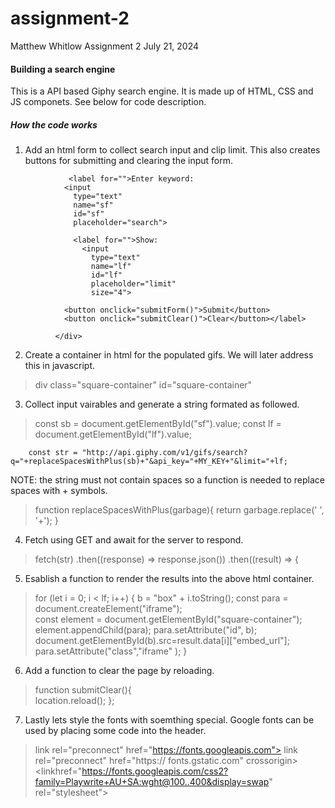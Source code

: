 # assignment-2
Matthew Whitlow
Assignment 2
July 21, 2024
#### Building a search engine
This is a API based Giphy search engine. It is made up of HTML, CSS and JS componets. See below for code description.
##### How the code works

1. Add an html form to collect search input and clip limit. This also creates buttons for submitting and clearing the input form.

 > <div class="form" id="form">
                 <label for="">Enter keyword: 
                <input 
                  type="text" 
                  name="sf" 
                  id="sf"
                  placeholder="search">

                  <label for="">Show: 
                    <input 
                      type="text" 
                      name="lf" 
                      id="lf"
                      placeholder="limit"
                      size="4">

                <button onclick="submitForm()">Submit</button> 
                <button onclick="submitClear()">Clear</button></label> 
            
              </div>

2. Create a container in html for the populated gifs. We will later address this in javascript.

> div class="square-container" id="square-container" 

3. Collect input vairables and generate a string formated as followed. 

 >  const sb = document.getElementById("sf").value;
   const lf = document.getElementById("lf").value;    
         
        const str = "http://api.giphy.com/v1/gifs/search?q="+replaceSpacesWithPlus(sb)+"&api_key="+MY_KEY+"&limit="+lf;

NOTE: the string must not contain spaces so a function is needed to replace spaces with + symbols.

>  function replaceSpacesWithPlus(garbage){
        return garbage.replace(' ', '+');
    }

4. Fetch using GET and await for the server to respond.

>  fetch(str)
            .then((response) => response.json())
            .then((result) => {  

5. Esablish a function to render the results into the above html container.

> for (let i = 0; i < lf; i++) {
                b = "box" + i.toString();
                const para = document.createElement("iframe");    
                const element = document.getElementById("square-container");
                element.appendChild(para); 
                para.setAttribute("id", b);                  
                document.getElementById(b).src=result.data[i]["embed_url"];
                para.setAttribute("class","iframe" );               }                             

6. Add a function to clear the page by reloading.

> function submitClear(){     
      location.reload();
    };

7. Lastly  lets style the fonts with soemthing special. Google fonts can be used by placing some code into the header.

 > link rel="preconnect" href="https://fonts.googleapis.com">
 link rel="preconnect" href="https:// fonts.gstatic.com" crossorigin> <linkhref="https://fonts.googleapis.com/css2?family=Playwrite+AU+SA:wght@100..400&display=swap" rel="stylesheet"> 

